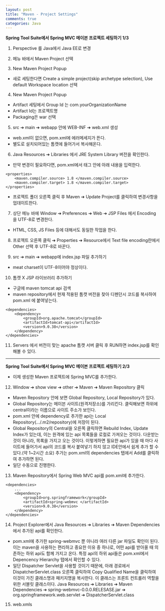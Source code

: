 ```yaml
---
layout: post
title: "Maven - Project Settings"
comments: true
categories: Java
---
```


__Spring Tool Suite에서 Spring MVC 메이븐 프로젝트 세팅하기 1/3__

1) Perspective 를 Java에서 Java EE로 변경

2) 메뉴 바에서 Maven Project 선택

3) New Maven Project Popup
- 새로 세팅한다면 Create a simple project(skip archetype selection), Use default Workspace location 선택

4) New Maven Project Popup
- Artifact 세팅에서 Group Id 는 com.yourOrganizationName
- Artifact Id는 프로젝트명
- Packaging은 war 선택

5) src ➔ main ➔ webapp 안에 WEB-INF ➔ web.xml 생성
- web.xml이 없으면, pom.xml에 에러메세지가 뜬다. 
- 별도로 설치되어있는 톰캣에 들어가서 복사해온다.

6) Java Resources ➔ Libraries 에서 JRE System Library 버전을 확인한다.
- 만약 변경이 필요하다면, pom.xml에서 <properties> 태그 안에 아래 내용을 입력한다.
~~~
<properties>
    <maven.compiler.source> 1.8 </maven.compiler.source>
    <maven.compiler.target> 1.8 </maven.compiler.target>
</properties>
~~~
- 프로젝트 폴더 오른쪽 클릭 후 Maven ➔ Update Project를 클릭하여 변경사항을 업데이트한다.

7) 상단 메뉴 바에 Window ➔ Preferences ➔ Web ➔ JSP Files 에서 Encoding을 UTF-8로 변경한다.
- HTML, CSS, JS Files 등에 대해서도 동일한 작업을 한다.

8) 프로젝트 오른쪽 클릭 ➔ Properties ➔ Resource에서 Text file encoding란에서 Other 선택 후 UTF-8로 바꾼다.

9) src ➔ main ➔ webapp에 index.jsp 파일 추가하기
- meat charset이 UTF-8이어야 정상이다.

10) 톰캣 X JSP 라이브러리 추가하기
- 구글에 maven tomcat api 검색
- maven repository에서 현재 적용된 톰캣 버전을 찾아 디펜던시 코드를 복사하여 pom.xml 에 붙여넣는다.
~~~
<dependencies>
    <dependency>
        <groupId>org.apache.tomcat</groupId>
        <artifactId>tomcat-api</artifactId>
        <version>9.0.38</version>
    </dependency>
</dependencies>
~~~

11) Servers 에서 버전이 맞는 apache 톰캣 서버 클릭 후 RUN하면 index.jsp를 확인해볼 수 있다.

<hr/>

__Spring Tool Suite에서 Spring MVC 메이븐 프로젝트 세팅하기 2/3__

- 이제 생성한 Maven 프로젝트에 Spring MVC를 추가한다.

12) Window ➔ show view ➔ other ➔ Maven ➔ Maven Repository 클릭

- Maven Repository 안에 보면 Global Repository, Local Repository가 있다.
- Global Repository는 메이븐 사이트(원격저장소)를 가리킨다. 클릭해보면 하위에 central이라는 이름으로 사이트 주소가 보인다.
- pom.xml 안에 dependency로 추가한 api는 Local Repository(.../.m2/repository)에 저장이 된다.
- Global Repository의 Central을 오른쪽 클릭하면 Rebuild Index, Update Index가 있는데, 이는 원격에 있는 api 목록들을 로컬로 가져오는 것이다. 다운받는 것이 아니라, 목록을 가지고 오는 것이다. 이렇게하면 필요한 api가 있을 때 마다 사이트에 들어가서 api의 <dependency> 코드를 복사 붙여넣기 하지 않고 IDE안에서 쉽게 추가 할 수 있다.(약 1~2시간 소요) 추가는 pom.xml의 dependencies 탭에서 Add를 클릭하여 추가하면 된다.
- 일단 수동으로 진행한다.

13) Maven Repository에서 Spring Web MVC api를 pom.xml에 추가한다.
~~~
<dependencies>
    ...
    <dependency>
        <groupId>org.springframework</groupId>
        <artifactId>spring-webmvc </artifactId>
        <version>9.0.38</version>
    </dependency>
</dependencies>
~~~

14) Project Explorer에서 Java Resources ➔ Libraries ➔ Maven Dependencies 에서 추가된 api를 확인한다.
- pom.xml에 추가한 spring-webmvc 뿐 아니라 여러 다른 jar 파일도 확인이 된다. 이는 maven을 사용하는 편리하고 중요한 이유 중 하나로, 어떤 api를 받아올 때 의존하는 하위 api도 함께 가지고 온다. 특정 api의 하위 api들은 pom.xml에서 Depencency Hierarchy 탭에서 확인할 수 있다.
- 일단 Dispatcher Servlet을 사용할 것이기 때문에, 아래 경로에서 DispatcherServlet.class 오른쪽 클릭하여 Copy Qualified Name을 클릭하여 이것이 가진 클래스명과 패키지명을 복사한다. 이 클래스는 프론트 컨트롤러 역할을 위한 서블릿 클래스이다. 
Java Resources ➔ Libraries ➔ Maven Dependencies ➔ spring-webmvc-0.0.0.RELESASE.jar ➔ org.springframework.web.servlet ➔ DispatcherServlet.class

15) web.xmls